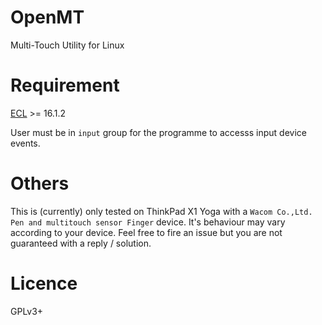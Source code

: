 # OpenMT
Multi-Touch Utility for Linux

# Requirement
[ECL](https://common-lisp.net/project/ecl/main.html) >= 16.1.2

User must be in `input` group for the programme to accesss input device events.

# Others
This is (currently) only tested on ThinkPad X1 Yoga with a `Wacom Co.,Ltd. Pen and multitouch sensor Finger` device. It's behaviour may vary according to your device. Feel free to fire an issue but you are not guaranteed with a reply / solution.

# Licence
GPLv3+

